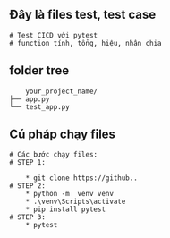 ## Đây là files test, test case 
    
    # Test CICD với pytest 
    # function tính, tổng, hiệu, nhân chia 

## folder tree

        your_project_name/
    ├── app.py
    └── test_app.py

## Cú pháp chạy files

    # Các bước chạy files:
    # STEP 1: 
 
        * git clone https://github..
    # STEP 2:
        * python -m  venv venv 
        * .\venv\Scripts\activate
        * pip install pytest
    # STEP 3:    
        * pytest
